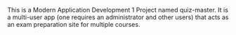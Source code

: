 This is a Modern Application Development 1 Project named quiz-master. It is a multi-user app (one requires an administrator and other users) that acts as an exam preparation site for multiple courses.
